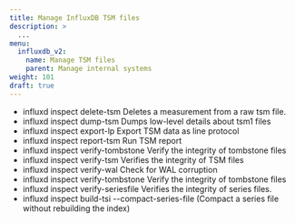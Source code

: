 ```yaml
---
title: Manage InfluxDB TSM files
description: >
  ...
menu:
  influxdb_v2:
    name: Manage TSM files
    parent: Manage internal systems
weight: 101
draft: true
---
```


<!-- 

Marked as draft. Placeholder for future content.

-->

- influxd inspect delete-tsm        Deletes a measurement from a raw tsm file.
- influxd inspect dump-tsm          Dumps low-level details about tsm1 files
- influxd inspect export-lp         Export TSM data as line protocol
- influxd inspect report-tsm        Run TSM report
- influxd inspect verify-tombstone  Verify the integrity of tombstone files
- influxd inspect verify-tsm        Verifies the integrity of TSM files
- influxd inspect verify-wal        Check for WAL corruption
- influxd inspect verify-tombstone  Verify the integrity of tombstone files
- influxd inspect verify-seriesfile Verifies the integrity of series files.
- influxd inspect build-tsi --compact-series-file (Compact a series file without rebuilding the index)